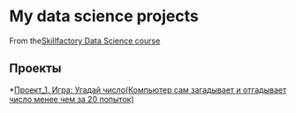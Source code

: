 
# My data science projects
From the[Skillfactory Data Science course](https://skillfactory.ru/data-scientist)

## Проекты
*[Проект_1. Игра: Угадай число(Компьютер сам загадывает и отгадывает число менее чем за 20 попыток)](https://github.com/KirillKomarow/FINAL/tree/master/FInal_Folder)

